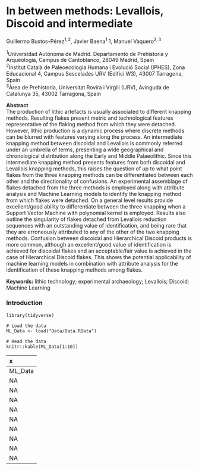 # In between methods: Levallois, Discoid and intermediate

Guillermo Bustos-Pérez<sup>1, 2</sup>, Javier Baena<sup>1</sup> 1,
Manuel Vaquero<sup>2, 3</sup>

<sup>1</sup>Universidad Autónoma de Madrid. Departamento de Prehistoria
y Arqueología, Campus de Cantoblanco, 28049 Madrid, Spain  
<sup>2</sup>Institut Català de Paleoecologia Humana i Evolució Social
(IPHES), Zona Educacional 4, Campus Sescelades URV (Edifici W3), 43007
Tarragona, Spain  
<sup>3</sup>Àrea de Prehistoria, Universitat Rovira i Virgili (URV),
Avinguda de Catalunya 35, 43002 Tarragona, Spain

**Abstract**  
The production of lithic artefacts is usually associated to different
knapping methods. Resulting flakes present metric and technological
features representative of the flaking method from which they were
detached. However, lithic production is a dynamic process where discrete
methods can be blurred with features varying along the process. An
intermediate knapping method between discoidal and Levallois is commonly
referred under an umbrella of terms, presenting a wide geographical and
chronological distribution along the Early and Middle Palaeolithic.
Since this intermediate knapping method presents features from both
discoidal and Levallois knapping methods, this raises the question of up
to what point flakes from the three knapping methods can be
differentiated between each other and the directionality of confusions.
An experimental assemblage of flakes detached from the three methods is
employed along with attribute analysis and Machine Learning models to
identify the knapping method from which flakes were detached. On a
general level results provide excellent/good ability to differentiate
between the three knapping when a Support Vector Machine with polynomial
kernel is employed. Results also outline the singularity of flakes
detached from Levallois reduction sequences with an outstanding value of
identification, and being rare that they are erroneously attributed to
any of the other of the two knapping methods. Confusion between
discoidal and Hierarchical Discoid products is more common, although an
excellent/good value of identification is achieved for discoidal flakes
and an acceptable/fair value is achieved in the case of Hierarchical
Discoid flakes. This shows the potential applicability of machine
learning models in combination with attribute analysis for the
identification of these knapping methods among flakes.

**Keywords:** lithic technology; experimental archaeology; Levallois;
Discoid; Machine Learning

### Introduction

    library(tidyverse)

    # Load the data
    ML_Data <- load("Data/Data.RData")

    # Head the data
    knitr::kable(ML_Data[1:10])

<table>
<thead>
<tr class="header">
<th style="text-align: left;">x</th>
</tr>
</thead>
<tbody>
<tr class="odd">
<td style="text-align: left;">ML_Data</td>
</tr>
<tr class="even">
<td style="text-align: left;">NA</td>
</tr>
<tr class="odd">
<td style="text-align: left;">NA</td>
</tr>
<tr class="even">
<td style="text-align: left;">NA</td>
</tr>
<tr class="odd">
<td style="text-align: left;">NA</td>
</tr>
<tr class="even">
<td style="text-align: left;">NA</td>
</tr>
<tr class="odd">
<td style="text-align: left;">NA</td>
</tr>
<tr class="even">
<td style="text-align: left;">NA</td>
</tr>
<tr class="odd">
<td style="text-align: left;">NA</td>
</tr>
<tr class="even">
<td style="text-align: left;">NA</td>
</tr>
</tbody>
</table>
